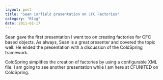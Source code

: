 ```yaml
---
layout: post
title: "Sean Corfield presentation on CFC Factories"
category: "Blog"
date: 2011-01-17
---
```



Sean gave the first presentation I went too on creating factories for CFC based objects. As always, Sean is a great presenter and covered the topic well. He ended the presentation with a discussion of the ColdSpring framework.

ColdSpring simplifies the creation of factories by using a configurable XML file. I am going to see another presentation while I am here at CFUNITED on ColdSpring.